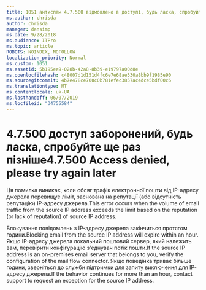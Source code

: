 ```yaml
---
title: 1051 антиспам 4.7.500 відмовлено в доступі, будь ласка, спробуйте ще раз пізніше
ms.author: chrisda
author: chrisda
manager: dansimp
ms.date: 9/28/2018
ms.audience: ITPro
ms.topic: article
ROBOTS: NOINDEX, NOFOLLOW
localization_priority: Normal
ms.custom: 1051
ms.assetid: 5b195ea9-028b-42a8-8b39-e19797a00d8e
ms.openlocfilehash: c48007d1d151d4fc6e7e68ae530a8bb9f1985e90
ms.sourcegitcommit: 4b7e478ce700c0b781efec3857ac4dce5bdf00c6
ms.translationtype: MT
ms.contentlocale: uk-UA
ms.lasthandoff: 06/07/2019
ms.locfileid: "34755584"
---
```

# <a name="47500-access-denied-please-try-again-later"></a><span data-ttu-id="940c5-102">4.7.500 доступ заборонений, будь ласка, спробуйте ще раз пізніше</span><span class="sxs-lookup"><span data-stu-id="940c5-102">4.7.500 Access denied, please try again later</span></span>

<span data-ttu-id="940c5-103">Ця помилка виникає, коли обсяг трафік електронної пошти від IP-адресу джерела перевищує ліміт, заснована на репутації (або відсутність репутацію) IP-адресу джерела.</span><span class="sxs-lookup"><span data-stu-id="940c5-103">This error occurs when the volume of email traffic from the source IP address exceeds the limit based on the reputation (or lack of reputation) of source IP address.</span></span>

<span data-ttu-id="940c5-104">Блокування повідомлень з IP-адресу джерела закінчиться протягом години.</span><span class="sxs-lookup"><span data-stu-id="940c5-104">Blocking email from the source IP address will expire within an hour.</span></span> <span data-ttu-id="940c5-105">Якщо IP-адресу джерела локальний поштовий сервер, який належить вам, перевірити конфігурацію з'єднувач потік пошти.</span><span class="sxs-lookup"><span data-stu-id="940c5-105">If the source IP address is an on-premises email server that belongs to you, verify the configuration of the mail flow connector.</span></span> <span data-ttu-id="940c5-106">Якщо поведінка триває більше години, зверніться до служби підтримки для запиту виключення для IP-адресу джерела.</span><span class="sxs-lookup"><span data-stu-id="940c5-106">If the behavior continues for more than an hour, contact support to request an exception for the source IP address.</span></span>
